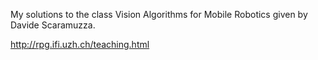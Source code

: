 My solutions to the class Vision Algorithms for Mobile Robotics given by Davide Scaramuzza.

http://rpg.ifi.uzh.ch/teaching.html
